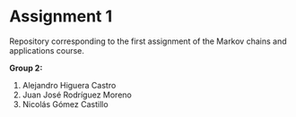 # Assignment 1
Repository corresponding to the first assignment of the Markov chains and applications course.  

**Group 2:**
1. Alejandro Higuera Castro
2. Juan José Rodríguez Moreno
3. Nicolás Gómez Castillo
